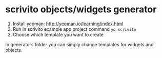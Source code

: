 # scrivito objects/widgets generator

1. Install yeoman: http://yeoman.io/learning/index.html
2. Run in scrivito example app project command `yo scrivito`
3. Choose which template you want to create

In generators folder you can simply change templates for widgets and objects. 
